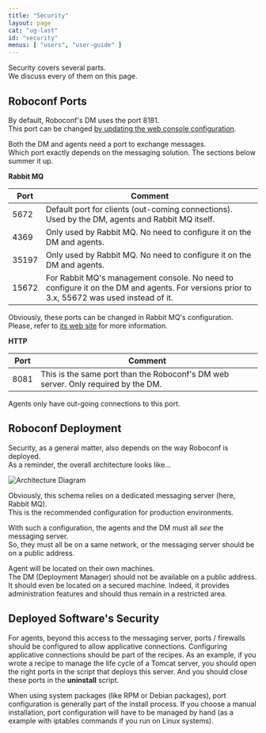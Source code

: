 ```yaml
---
title: "Security"
layout: page
cat: "ug-last"
id: "security"
menus: [ "users", "user-guide" ]
---
```


Security covers several parts.  
We discuss every of them on this page.


## Roboconf Ports

By default, Roboconf's DM uses the port 8181.  
This port can be changed [by updating the web console configuration](configuring-the-web-consoles.html).

Both the DM and agents need a port to exchange messages.  
Which port exactly depends on the messaging solution. The sections below summer it up.

**Rabbit MQ**

| Port | Comment |
| ---- | ------- |
| 5672 | Default port for clients (out-coming connections). Used by the DM, agents and Rabbit MQ itself. |
| 4369 | Only used by Rabbit MQ. No need to configure it on the DM and agents. |
| 35197 | Only used by Rabbit MQ. No need to configure it on the DM and agents. |
| 15672 | For Rabbit MQ's management console. No need to configure it on the DM and agents. For versions prior to 3.x, 55672 was used instead of it. |

Obviously, these ports can be changed in Rabbit MQ's configuration.  
Please, refer to [its web site](https://www.rabbitmq.com/) for more information.


**HTTP**

| Port | Comment |
| ---- | ------- |
| 8081 | This is the same port than the Roboconf's DM web server. Only required by the DM. |

Agents only have out-going connections to this port.



## Roboconf Deployment

Security, as a general matter, also depends on the way Roboconf is deployed.  
As a reminder, the overall architecture looks like...

<img src="/resources/img/roboconf-architecture.jpg" alt="Architecture Diagram" class="gs" />

Obviously, this schema relies on a dedicated messaging server (here, Rabbit MQ).  
This is the recommended configuration for production environments.

With such a configuration, the agents and the DM must all *see* the messaging server.  
So, they must all be on a same network, or the messaging server should be on a public address.

Agent will be located on their own machines.  
The DM (Deployment Manager) should not be available on a public address. It should even be located on a secured machine.
Indeed, it provides administration features and should thus remain in a restricted area.



## Deployed Software's Security

For agents, beyond this access to the messaging server, ports / firewalls should be configured
to allow applicative connections. Configuring applicative connections should be part of the recipes. As an example, if you
wrote a recipe to manage the life cycle of a Tomcat server, you should open the right ports in the script that deploys this server.
And you should close these ports in the **uninstall** script.

When using system packages (like RPM or Debian packages), port configuration is generally part of
the install process. If you choose a manual installation, port configuration will have to be managed by hand (as
a example with iptables commands if you run on Linux systems).
